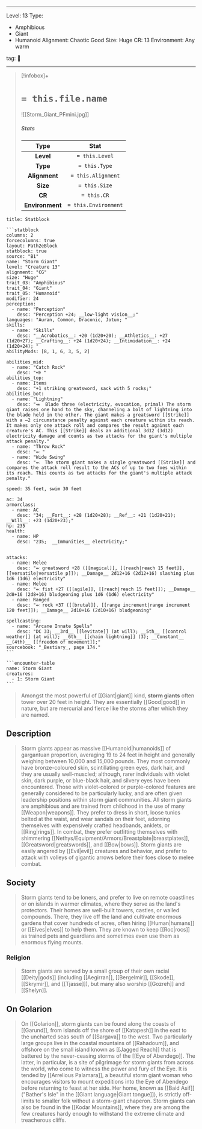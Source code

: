 
---


Level: 13
Type:
- Amphibious
- Giant
- Humanoid
Alignment: Chaotic Good
Size: Huge
CR: 13
Environment: Any warm


tag: 👹

---

> [!infobox]+
> #  `= this.file.name`
> ![[Storm_Giant_PFmini.jpg]]
> ##### Stats
> Type | Stat |
> :---:|:---:|
> **Level** | `= this.Level` |
> **Type** | `= this.Type` |
> **Alignment** | `= this.Alignment` |
> **Size** | `= this.Size` |
> **CR** | `= this.CR` |
> **Environment** | `= this.Environment` |




````ad-info
title: Statblock

```statblock
columns: 2
forcecolumns: true
layout: Path2eBlock
statblock: true
source: "B1"
name: "Storm Giant"
level: "Creature 13"
alignment: "CG"
size: "Huge"
trait_03: "Amphibious"
trait_04: "Giant"
trait_05: "Humanoid"
modifier: 24
perception:
  - name: "Perception"
    desc: "Perception +24; __low-light vision__;"
languages: "Auran, Common, Draconic, Jotun; "
skills:
  - name: "Skills"
    desc: "__Acrobatics__: +20 (1d20+20); __Athletics__: +27 (1d20+27); __Crafting__: +24 (1d20+24); __Intimidation__: +24 (1d20+24); "
abilityMods: [8, 1, 6, 3, 5, 2]

abilities_mid:
  - name: "Catch Rock"
    desc: "⬲ "
abilities_top:
  - name: Items
    desc: "+1 striking greatsword, sack with 5 rocks;"
abilities_bot:
  - name: "Lightning"
    desc: "⬽  Blade three (electricity, evocation, primal) The storm giant raises one hand to the sky, channeling a bolt of lightning into the blade held in the other. The giant makes a greatsword [[Strike]] with a –2 circumstance penalty against each creature within its reach. It makes only one attack roll and compares the result against each creature's AC. This [[Strike]] deals an additional 3d12 (3d12) electricity damage and counts as two attacks for the giant's multiple attack penalty."
  - name: "Throw Rock"
    desc: "⬻ "
  - name: "Wide Swing"
    desc: "⬻  The storm giant makes a single greatsword [[Strike]] and compares the attack roll result to the ACs of up to two foes within its reach. This counts as two attacks for the giant's multiple attack penalty."

speed: 35 feet, swim 30 feet

ac: 34
armorclass:
  - name: AC
    desc: "34; __Fort__: +28 (1d20+28); __Ref__: +21 (1d20+21); __Will__: +23 (1d20+23);"
hp: 235
health:
  - name: HP
    desc: "235;  __Immunities__ electricity;"


attacks:
  - name: Melee
    desc: "⬻ greatsword +28 ([[magical]], [[reach|reach 15 feet]], [[versatile|versatile p]]); __Damage__ 2d12+16 (2d12+16) slashing plus 1d6 (1d6) electricity"
  - name: Melee
    desc: "⬻ fist +27 ([[agile]], [[reach|reach 15 feet]]); __Damage__ 2d8+16 (2d8+16) bludgeoning plus 1d6 (1d6) electricity"
  - name: Ranged
    desc: "⬻ rock +37 ([[brutal]], [[range increment|range increment 120 feet]]); __Damage__ 2d10+16 (2d10+16) bludgeoning"

spellcasting:
  - name: "Arcane Innate Spells"
    desc: "DC 33; __3rd__ [[levitate]] (at will); __5th__ [[control weather]] (at will); __6th__ [[chain lightning]] (3); __Constant__ __(4th)__ [[freedom of movement]];"
sourcebook: "_Bestiary_, page 174."
```

```encounter-table
name: Storm Giant
creatures:
  - 1: Storm Giant
```

````



> Amongst the most powerful of [[Giant|giant]] kind, **storm giants** often tower over 20 feet in height. They are essentially [[Good|good]] in nature, but are mercurial and fierce like the storms after which they are named.



## Description

> Storm giants appear as massive [[Humanoid|humanoids]] of gargantuan proportion, averaging 19 to 24 feet in height and generally weighing between 10,000 and 15,000 pounds. They most commonly have bronze-coloured skin, scintillating green eyes, dark hair, and they are usually well-muscled; although, rarer individuals with violet skin, dark purple, or blue-black hair, and silvery eyes have been encountered. Those with violet-colored or purple-colored features are generally considered to be particularly lucky, and are often given leadership positions within storm giant communities. All storm giants are amphibious and are trained from childhood in the use of many [[Weapon|weapons]].
> They prefer to dress in short, loose tunics belted at the waist, and wear sandals on their feet, adorning themselves with expensively crafted headbands, anklets, or [[Ring|rings]]. In combat, they prefer outfitting themselves with shimmering [[Nethys/Equipment/Armors/Breastplate|breastplates]], [[Greatsword|greatswords]], and [[Bow|bows]].
> Storm giants are easily angered by [[Evil|evil]] creatures and behavior, and prefer to attack with volleys of gigantic arrows before their foes close to melee combat.


## Society

> Storm giants tend to be loners, and prefer to live on remote coastlines or on islands in warmer climates, where they serve as the land's protectors. Their homes are well-built towers, castles, or walled compounds. There, they live off the land and cultivate enormous gardens that cover hundreds of acres, often hiring [[Human|humans]] or [[Elves|elves]] to help them.  They are known to keep [[Roc|rocs]] as trained pets and guardians and sometimes even use them as enormous flying mounts.


### Religion

> Storm giants are served by a small group of their own racial [[Deity|gods]] (including [[Aegirran]], [[Bergelmir]], [[Skode]], [[Skrymir]], and [[Tjasse]]), but many also worship [[Gozreh]] and [[Shelyn]].


## On Golarion

> On [[Golarion]], storm giants can be found along the coasts of [[Garund]], from islands off the shore of [[Katapesh]] in the east to the uncharted seas south of [[Sargava]] to the west. Two particularly large groups live in the coastal mountains of [[Rahadoum]], and offshore on the small island known as [[Jagged Reach]] that is battered by the never-ceasing storms of the [[Eye of Abendego]]. The latter, in particular, is a site of pilgrimage for storm giants from across the world, who come to witness the power and fury of the Eye. It is tended by [[Arrelious Palamara]], a beautiful storm giant woman who encourages visitors to mount expeditions into the Eye of Abendego before returning to feast at her side. Her home, known as [[Baid Asif]] ("Bather's Isle" in the [[Giant language|Giant tongue]]), is strictly off-limits to smaller folk without a storm-giant chaperon.
> Storm giants can also be found in the [[Kodar Mountains]], where they are among the few creatures hardy enough to withstand the extreme climate and treacherous cliffs.










